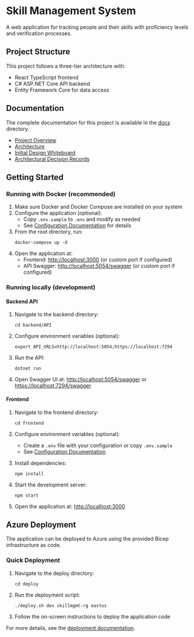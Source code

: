 # Skill Management System

A web application for tracking people and their skills with proficiency levels and verification processes.

## Project Structure

This project follows a three-tier architecture with:

- React TypeScript frontend
- C# ASP.NET Core API backend
- Entity Framework Core for data access

## Documentation

The complete documentation for this project is available in the [docs](./docs) directory.

- [Project Overview](./docs/README.md)
- [Architecture](./docs/architecture/overview.md)
- [Initial Design Whiteboard](./docs/architecture/diagrams/initial-whiteboard.md)
- [Architectural Decision Records](./docs/decisions/)

## Getting Started

### Running with Docker (recommended)

1. Make sure Docker and Docker Compose are installed on your system
2. Configure the application (optional):
   - Copy `.env.sample` to `.env` and modify as needed
   - See [Configuration Documentation](./docs/configuration.md) for details
3. From the root directory, run:
   ```
   docker-compose up -d
   ```
4. Open the application at:
   - Frontend: [http://localhost:3000](http://localhost:3000) (or custom port if configured)
   - API Swagger: [http://localhost:5054/swagger](http://localhost:5054/swagger) (or custom port if configured)

### Running locally (development)

#### Backend API

1. Navigate to the backend directory:
   ```
   cd backend/API
   ```

2. Configure environment variables (optional):
   ```
   export API_URLS=http://localhost:5054;https://localhost:7294
   ```

3. Run the API:
   ```
   dotnet run
   ```

4. Open Swagger UI at: [http://localhost:5054/swagger](http://localhost:5054/swagger) or [https://localhost:7294/swagger](https://localhost:7294/swagger)

#### Frontend

1. Navigate to the frontend directory:
   ```
   cd frontend
   ```

2. Configure environment variables (optional):
   - Create a `.env` file with your configuration or copy `.env.sample`
   - See [Configuration Documentation](./docs/configuration.md)

3. Install dependencies:
   ```
   npm install
   ```

4. Start the development server:
   ```
   npm start
   ```

4. Open the application at: [http://localhost:3000](http://localhost:3000)

## Azure Deployment

The application can be deployed to Azure using the provided Bicep infrastructure as code.

### Quick Deployment

1. Navigate to the deploy directory:
   ```
   cd deploy
   ```

2. Run the deployment script:
   ```
   ./deploy.sh dev skillmgmt-rg eastus
   ```

3. Follow the on-screen instructions to deploy the application code

For more details, see the [deployment documentation](./deploy/README.md).
